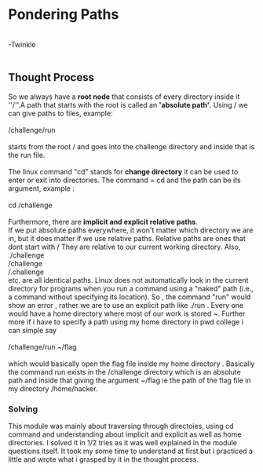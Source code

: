 # Pondering Paths 
<br>
-Twinkle 
<br><br>

## Thought Process 
So we always have a __root node__ that consists of every directory inside it ''/''.A path that starts
                      with the root is called an **'absolute path'**. 
                      Using / we can give paths to files, example:
                      <br><br>
                      /challenge/run 
                      <br><br>
                      starts from the root / and goes into the challenge directory and inside that is the 
                      run file.<br><br> 
                 The linux command "cd"
                 stands for __change directory__ it can be used to enter or exit into directories. 
                      The command = cd and the path can be its argument, example : <br><br>
                      cd /challenge <br><br>
                     Furthermore, there are __implicit and explicit relative paths__.<br> If we put absolute paths everywhere, it won't matter
                     which directory we are in, but it does matter if we use relative paths. Relative paths are ones that dont start with / 
                     They are relative to our current working directory. Also,<br> ./challenge <br> /challenge <br> /.challenge<br> etc. are all identical paths. 
                     Linux does not automatically look in the current directory for programs when you run a command using a "naked" path 
                     (i.e., a command without specifying its location). So , the command "run" would show an error , rather we are to use an explicit path 
                     like ./run . Every one would have a home directory where most of our work is stored ~. Further more if i have to specify a path 
                     using my home directory in pwd college i can simple say <br><br>/challenge/run ~/flag <br><br>which would basically open the flag file inside my 
                     home directory . Basically the command run exists in the /challenge directory which is an absolute path and inside that giving the 
                     argument ~/flag ie the path of the flag file in my directory /home/hacker.
                     <br>
                     

                     
### Solving
This module was mainly about traversing through directoies, using cd command and understanding about implicit and explicit as well as 
              home directories. I solved it in 1/2 tries as it was well explained in the module questions itself. It took my some time to understand 
              at first but i practiced a little and wrote what i grasped by it in the thought process. 

                     


